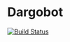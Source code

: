 # Dargobot

[![Build Status](https://drone.xtian.us/api/badges/xtian/dargobot/status.svg)](https://drone.xtian.us/xtian/dargobot)

